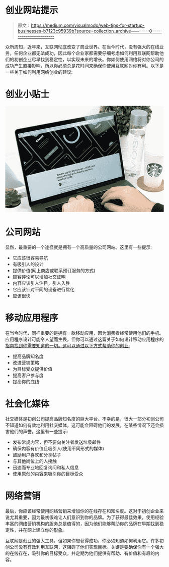 # 创业网站提示

> 原文：<https://medium.com/visualmodo/web-tips-for-startup-businesses-b7123c95939b?source=collection_archive---------0----------------------->

众所周知，近年来，互联网彻底改变了商业世界。在当今时代，没有强大的在线业务，任何企业都无法成功，因此每个企业家都需要仔细考虑如何利用互联网帮助他们的初创企业尽早找到稳定性，以实现未来的增长。你如何使用网络将对你公司的成功产生直接影响，所以你必须总是花时间来确保你使用互联网对你有利。以下是一些关于如何利用网络创业的建议:

# 创业小贴士

![](img/56f2ffb814e6983038cc9123fd25ad7b.png)

# 公司网站

显然，最重要的一个途径就是拥有一个高质量的公司网站。这里有一些提示:

*   它应该很容易导航
*   有吸引人的设计
*   提供价值(网上商店或联系预订服务的方式)
*   顾客评论可以增加社交证明
*   内容应该引人注目，引人入胜
*   它应该针对不同的设备进行优化
*   应该很快

# 移动应用程序

在当今时代，同样重要的是拥有一款移动应用，因为消费者经常使用他们的手机。应用程序设计可能令人望而生畏，但你可以通过这篇关于如何设计移动应用程序的[指南找到你需要知道的一切。这可以通过以下方式帮助你的创业:](https://buildfire.com/mobile-app-design/)

*   提高品牌知名度
*   改进营销策略
*   为目标受众提供价值
*   提高客户参与度
*   提高你的底线

# 社会化媒体

社交媒体是初创公司提高品牌知名度的巨大平台。不幸的是，很大一部分初创公司不知道如何有效地利用社交媒体，这可能会阻碍他们的发展，在某些情况下还会损害他们的声誉。这里有一些提示:

*   发布常规内容，但不要向关注者发送垃圾邮件
*   确保内容有价值且吸引人(使用不同形式的媒体)
*   鼓励用户喜欢和分享帖子
*   与其他岗位上的人接触
*   迅速而专业地回复询问和私人信息
*   使用原创的[内容](https://visualmodo.com/blog/)来吸引你的目标受众

# 网络营销

最后，你应该经常使用网络营销来增加你的在线存在和知名度。这对于初创企业来说尤其重要，因为最初很难让人们意识到你的品牌。为了获得最佳效果，使用经验丰富的网络营销机构的服务总是值得的，因为他们能够帮助你的品牌在早期找到稳定性，并在网上建立你的[形象](https://awards.visualmodo.com/)。

互联网是创业的强大工具，但如果你想获得成功，你必须知道如何利用它。许多初创公司没有有效利用互联网，这阻碍了他们实现目标。关键是要确保你有一个强大的在线存在，吸引你的目标受众，并定期为他们提供有帮助、有价值和有趣的内容。